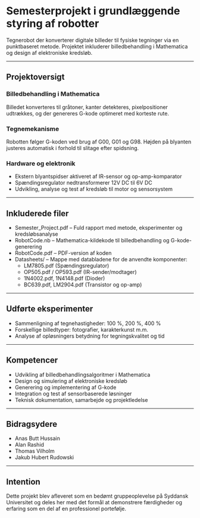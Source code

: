 # Semesterprojekt i grundlæggende styring af robotter

Tegnerobot der konverterer digitale billeder til fysiske tegninger via en punktbaseret metode. Projektet inkluderer billedbehandling i Mathematica og design af elektroniske kredsløb.

---

## Projektoversigt

### Billedbehandling i Mathematica  
Billedet konverteres til gråtoner, kanter detekteres, pixelpositioner udtrækkes, og der genereres G-kode optimeret med korteste rute.

### Tegnemekanisme  
Robotten følger G-koden ved brug af G00, G01 og G98. Højden på blyanten justeres automatisk i forhold til slitage efter spidsning.

### Hardware og elektronik  
- Ekstern blyantspidser aktiveret af IR-sensor og op-amp-komparator  
- Spændingsregulator nedtransformerer 12V DC til 6V DC  
- Udvikling, analyse og test af kredsløb til motor og sensorsystem

---

## Inkluderede filer

- Semester_Project.pdf – Fuld rapport med metode, eksperimenter og kredsløbsanalyse  
- RobotCode.nb – Mathematica-kildekode til billedbehandling og G-kode-generering  
- RobotCode.pdf – PDF-version af koden  
- Datasheets/ – Mappe med databladene for de anvendte komponenter:
  - LM7805.pdf (Spændingsregulator)
  - OP505.pdf / OP593.pdf (IR-sender/modtager)
  - 1N4002.pdf, 1N4148.pdf (Dioder)
  - BC639.pdf, LM2904.pdf (Transistor og op-amp)

---

## Udførte eksperimenter

- Sammenligning af tegnehastigheder: 100 %, 200 %, 400 %  
- Forskellige billedtyper: fotografier, karakterkunst m.m.  
- Analyse af opløsningers betydning for tegningskvalitet og tid

---

## Kompetencer

- Udvikling af billedbehandlingsalgoritmer i Mathematica  
- Design og simulering af elektroniske kredsløb  
- Generering og implementering af G-kode  
- Integration og test af sensorbaserede løsninger  
- Teknisk dokumentation, samarbejde og projektledelse

---

## Bidragsydere

- Anas Butt Hussain  
- Alan Rashid  
- Thomas Vilholm  
- Jakub Hubert Rudowski

---

## Intention

Dette projekt blev afleveret som en bedømt gruppeoplevelse på Syddansk Universitet og deles her med det formål at demonstrere færdigheder og erfaring som en del af en professionel portefølje.
